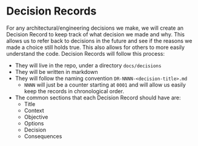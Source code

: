 # Decision Records

For any architectural/engineering decisions we make, we will create an Decision Record to keep track of what decision we made and why.
This allows us to refer back to decisions in the future and see if the reasons we made a choice still holds true.
This also allows for others to more easily understand the code. Decision Records will follow this process:

- They will live in the repo, under a directory `docs/decisions`
- They will be written in markdown
- They will follow the naming convention `DR-NNNN-<decision-title>.md`
    - `NNNN` will just be a counter starting at `0001` and will allow us easily keep the records in chronological order.
- The common sections that each Decision Record should have are:
    - Title
    - Context
    - Objective
    - Options
    - Decision
    - Consequences
